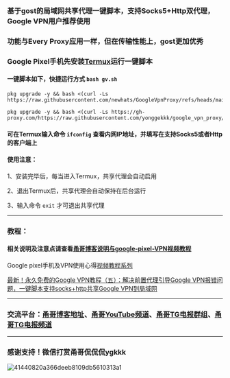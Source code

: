 ### 基于gost的局域网共享代理一键脚本，支持Socks5+Http双代理，Google VPN用户推荐使用

### 功能与Every Proxy应用一样，但在传输性能上，gost更加优秀

### Google Pixel手机先安装[Termux](https://github.com/termux/termux-app/releases)运行一键脚本

#### 一键脚本如下，快捷运行方式 ```bash gv.sh```


```
pkg upgrade -y && bash <(curl -Ls https://raw.githubusercontent.com/newhats/GoogleVpnProxy/refs/heads/main/gv.sh)
```

```
pkg upgrade -y && bash <(curl -Ls https://gh-proxy.com/https://raw.githubusercontent.com/yonggekkk/google_vpn_proxy/main/gv.sh)
```

#### 可在Termux输入命令 ```ifconfig``` 查看内网IP地址，并填写在支持Socks5或者Http的客户端上

#### 使用注意：

1、安装完毕后，每当进入Termux，共享代理会自动启用

2、退出Termux后，共享代理会自动保持在后台运行

3、输入命令 ```exit``` 才可退出共享代理

--------------------------------------------------
### 教程：

#### 相关说明及注意点请查看[甬哥博客说明与google-pixel-VPN视频教程](https://ygkkk.blogspot.com/2025/02/pixelgooglevpn.html)

Google pixel手机及VPN使用心得[视频教程系列](https://www.youtube.com/playlist?list=PLMgly2AulGG_wlFVKqKmr6_8RQYG5UgI6)

[最新！永久免费的Google VPN教程（五）：解决前置代理引导Google VPN报错问题，一键脚本支持socks+http共享Google VPN到局域网](https://youtu.be/Wt7c-4pnLCg)

-----------------------------------------------------
### 交流平台：[甬哥博客地址](https://ygkkk.blogspot.com)、[甬哥YouTube频道](https://www.youtube.com/@ygkkk)、[甬哥TG电报群组](https://t.me/+jZHc6-A-1QQ5ZGVl)、[甬哥TG电报频道](https://t.me/+DkC9ZZUgEFQzMTZl)

--------------------------------------------------------
### 感谢支持！微信打赏甬哥侃侃侃ygkkk
![41440820a366deeb8109db5610313a1](https://github.com/user-attachments/assets/551cc2e1-a55a-444b-9c9c-2419ee5f14df)
